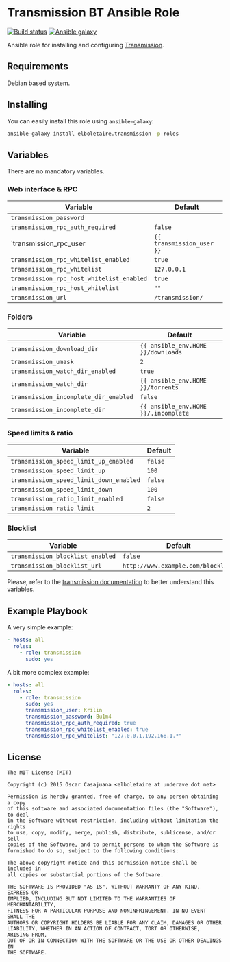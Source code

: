 Transmission BT Ansible Role
============================

[![Build status][build badge]][build]
[![Ansible galaxy][galaxy badge]][galaxy]

Ansible role for installing and configuring [Transmission](http://www.transmissionbt.com/).

Requirements
------------

Debian based system.

Installing
----------

You can easily install this role using `ansible-galaxy`:

```bash
ansible-galaxy install elboletaire.transmission -p roles
```

Variables
---------

There are no mandatory variables.

### Web interface & RPC

| Variable                                  | Default                   |
|-------------------------------------------|---------------------------|
| `transmission_password`                   |                           |
| `transmission_rpc_auth_required`          | `false`                   |
| `transmission_rpc_user                    | `{{ transmission_user }}` |
| `transmission_rpc_whitelist_enabled`      | `true`                    |
| `transmission_rpc_whitelist`              | `127.0.0.1`               |
| `transmission_rpc_host_whitelist_enabled` | `true`                    |
| `transmission_rpc_host_whitelist`         | `""`                      |
| `transmission_url`                        | `/transmission/`          |

### Folders

| Variable                              | Default                              |
| ------------------------------------- | ------------------------------------ |
| `transmission_download_dir`           | `{{ ansible_env.HOME }}/downloads`   |
| `transmission_umask`                  | `2`                                  |
| `transmission_watch_dir_enabled`      | `true`                               |
| `transmission_watch_dir`              | `{{ ansible_env.HOME }}/torrents`    |
| `transmission_incomplete_dir_enabled` | `false`                              |
| `transmission_incomplete_dir`         | `{{ ansible_env.HOME }}/.incomplete` |

### Speed limits & ratio

| Variable                               | Default |
| ---------------------------------------| ------- |
| `transmission_speed_limit_up_enabled`  | `false` |
| `transmission_speed_limit_up`          | `100`   |
| `transmission_speed_limit_down_enabled`| `false` |
| `transmission_speed_limit_down`        | `100`   |
| `transmission_ratio_limit_enabled`     | `false` |
| `transmission_ratio_limit`             | `2`     |

### Blocklist

| Variable                         | Default                            |
| -------------------------------- | ---------------------------------- |
| `transmission_blocklist_enabled` | `false`                            |
| `transmission_blocklist_url`     | `http://www.example.com/blocklist` |

Please, refer to the
[transmission documentation](https://github.com/transmission/transmission/wiki/Editing-Configuration-Files)
to better understand this variables.

Example Playbook
----------------

A very simple example:

```yaml
- hosts: all
  roles:
    - role: transmission
      sudo: yes
```

A bit more complex example:

```yaml
- hosts: all
  roles:
    - role: transmission
      sudo: yes
      transmission_user: Krilin
      transmission_password: Bu1m4
      transmission_rpc_auth_required: true
      transmission_rpc_whitelist_enabled: true
      transmission_rpc_whitelist: "127.0.0.1,192.168.1.*"
```

License
-------

    The MIT License (MIT)

    Copyright (c) 2015 Oscar Casajuana <elboletaire at underave dot net>

    Permission is hereby granted, free of charge, to any person obtaining a copy
    of this software and associated documentation files (the "Software"), to deal
    in the Software without restriction, including without limitation the rights
    to use, copy, modify, merge, publish, distribute, sublicense, and/or sell
    copies of the Software, and to permit persons to whom the Software is
    furnished to do so, subject to the following conditions:

    The above copyright notice and this permission notice shall be included in
    all copies or substantial portions of the Software.

    THE SOFTWARE IS PROVIDED "AS IS", WITHOUT WARRANTY OF ANY KIND, EXPRESS OR
    IMPLIED, INCLUDING BUT NOT LIMITED TO THE WARRANTIES OF MERCHANTABILITY,
    FITNESS FOR A PARTICULAR PURPOSE AND NONINFRINGEMENT. IN NO EVENT SHALL THE
    AUTHORS OR COPYRIGHT HOLDERS BE LIABLE FOR ANY CLAIM, DAMAGES OR OTHER
    LIABILITY, WHETHER IN AN ACTION OF CONTRACT, TORT OR OTHERWISE, ARISING FROM,
    OUT OF OR IN CONNECTION WITH THE SOFTWARE OR THE USE OR OTHER DEALINGS IN
    THE SOFTWARE.


[build badge]: https://img.shields.io/gitlab/pipeline/elboletaire/ansible-transmission.svg?style=flat-square
[galaxy badge]: https://img.shields.io/ansible/role/5518.svg?style=flat-square

[build]: https://gitlab.com/elboletaire/ansible-transmission/pipelines
[galaxy]: https://galaxy.ansible.com/elboletaire/transmission/
